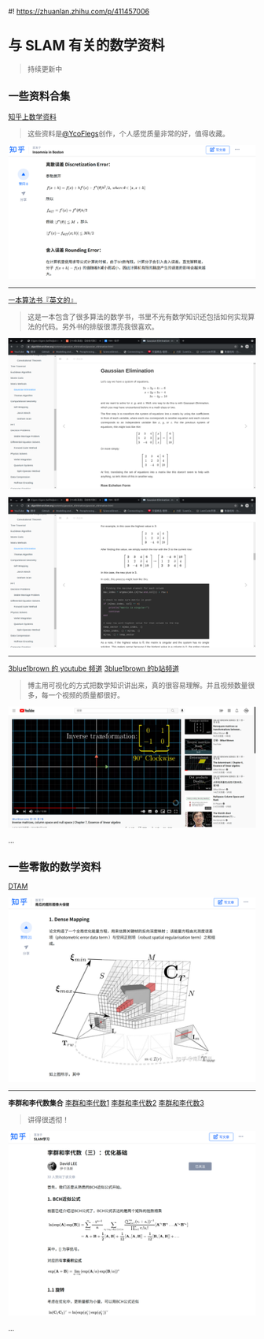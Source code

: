 #! https://zhuanlan.zhihu.com/p/411457006
# 与 SLAM 有关的数学资料 

> 持续更新中

## 一些资料合集

[知乎上数学资料](https://zhuanlan.zhihu.com/p/95831124 "card")

>这些资料是[@YcoFlegs](https://www.zhihu.com/people/ysgc)创作，个人感觉质量非常的好，值得收藏。

![ ](./pics/4.png)

---

[一本算法书『英文的』](https://www.algorithm-archive.org/ "card")

>这是一本包含了很多算法的数学书，书里不光有数学知识还包括如何实现算法的代码。另外书的排版很漂亮我很喜欢。

![ ](./pics/1.png)

![ ](./pics/2.png)

---

[3blue1brown 的 youtube 频道](https://www.youtube.com/watch?v=Ip3X9LOh2dk "card")
[3blue1brown 的b站频道](https://space.bilibili.com/88461692?spm_id_from=333.788.b_765f7570696e666f.2 "card")

>博主用可视化的方式把数学知识讲出来，真的很容易理解。并且视频数量很多，每一个视频的质量都很好。

![ ](./pics/3.png)

...

## 一些零散的数学资料

[DTAM](https://zhuanlan.zhihu.com/p/42137963 "card")

![ ](./pics/5.png)

---

**李群和李代数集合**
[李群和李代数1](https://zhuanlan.zhihu.com/p/76959511)
[李群和李代数2](https://zhuanlan.zhihu.com/p/77576417)
[李群和李代数3](https://zhuanlan.zhihu.com/p/80663767)

> 讲得很透彻！

![ ](./pics/6.png)

...